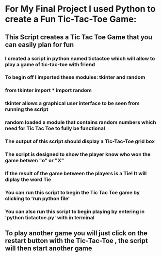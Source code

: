 # For My Final Project I used Python to create a Fun Tic-Tac-Toe Game:
## This Script creates a Tic Tac Toe Game that you can easily plan for fun
### I created a script in python named tictactoe which will allow to play a game of tic-tac-toe with friend
### To begin off I imported these modules: tkinter and random
### from tkinter import *  import random
### tkinter allows a graphical user interface to be seen from running the script
### random loaded a module that contains random numbers which need for Tic Tac Toe to fully be functional
### The output of this script should display a Tic-Tac-Toe grid box
### The script is designed to show the player know who won the game betwen "o" or "X"
### If the result of the game between the players is a Tie! It will diplay the word Tie
### You can run this script to begin the Tic Tac Toe game by clicking to 'run python file'
### You can also run this script to begin playing by entering in 'python tictactoe.py' with in terminal
## To play another game you will just click on the restart button with the Tic-Tac-Toe , the script will then start another game
